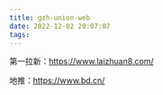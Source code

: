 ```yaml
---
title: gzh-union-web
date: 2022-12-02 20:07:07
tags:
---
```


第一拉新：https://www.laizhuan8.com/

地推：https://www.bd.cn/